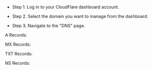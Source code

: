 * Step 1. Log in to your CloudFlare dashboard account.

* Step 2. Select the domain you want to manage from the dashboard.

* Step 3. Navigate to the "DNS" page.

A Records:

MX Records:

TXT Records:

NS Records:
